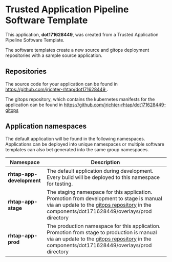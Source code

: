 # Trusted Application Pipeline Software Template

This application, **dot171628449**, was created from a Trusted Application Pipeline Software Template.

The software templates create a new source and gitops deployment repositories with a sample source application. 

## Repositories

The source code for your application can be found in [https://github.com/jrichter-rhtap/dot171628449 ](https://github.com/jrichter-rhtap/dot171628449 ).
 
The gitops repository, which contains the kubernetes manifests for the application can be found in 
[https://github.com/jrichter-rhtap/dot171628449-gitops ](https://github.com/jrichter-rhtap/dot171628449-gitops ) 

## Application namespaces 

The default application will be found in the following namespaces. Applications can be deployed into unique namespaces or multiple software templates can also bet generated into the same group namespaces.  

|  Namespace   |  Description   |  
| -------- | -------- |   
| **rhtap-app-development** | The default application during development. Every build will be deployed to this namespace for testing. | 
| **rhtap-app-stage** | The staging namespace for this application. Promotion from development to stage is manual via an update to the [gitops repository](https://github.com/jrichter-rhtap/dot171628449-gitops ) in the components/dot171628449/overlays/prod directory |  
| **rhtap-app-prod** | The production namespace for this application. Promotion from stage to production is manual via an update to the [gitops repository](https://github.com/jrichter-rhtap/dot171628449-gitops ) in the components/dot171628449/overlays/prod directory | 